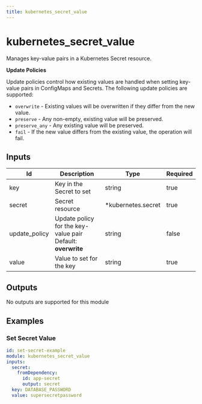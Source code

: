 ```yaml
---
title: kubernetes_secret_value
---
```


# kubernetes_secret_value

Manages key-value pairs in a Kubernetes Secret resource.

**Update Policies**

Update policies control how existing values are handled when setting key-value pairs in ConfigMaps
and Secrets. The following update policies are supported:

- `overwrite` - Existing values will be overwritten if they differ from the new value.
- `preserve` - Any non-empty, existing value will be preserved.
- `preserve_any` - Any existing value will be preserved.
- `fail` - If the new value differs from the existing value, the operation will fail.

## Inputs

| Id            | Description                                                    | Type                | Required |
| ------------- | -------------------------------------------------------------- | ------------------- | -------- |
| key           | Key in the Secret to set                                       | string              | true     |
| secret        | Secret resource                                                | \*kubernetes.secret | true     |
| update_policy | Update policy for the key-value pair<br>Default: **overwrite** | string              | false    |
| value         | Value to set for the key                                       | string              | true     |

## Outputs

No outputs are supported for this module

## Examples

### Set Secret Value

```yaml
id: set-secret-example
module: kubernetes_secret_value
inputs:
  secret:
    fromDependency:
      id: app-secret
      output: secret
  key: DATABASE_PASSWORD
  value: supersecretpassword
```
